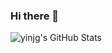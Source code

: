 ### Hi there 👋
![yinjg's GitHub Stats](https://github-readme-stats-touchczy.vercel.app/api?icon_color=666&hide_border=true&title_color=333&username=yinjg1997&show_icons=true&tdsourcetag=s_pctim_aiomsg&count_private=true&include_all_commits=true)

